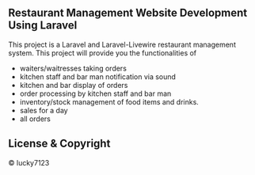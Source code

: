 ## Restaurant Management Website Development Using Laravel

This project is a Laravel and Laravel-Livewire restaurant management system. This project will provide you the functionalities of
 - waiters/waitresses taking orders
 - kitchen staff and bar man notification via sound
 - kitchen and bar display of orders
 - order processing by kitchen staff and bar man
 - inventory/stock management of food items and drinks.
 - sales for a day
 - all orders

## License & Copyright 
© lucky7123
